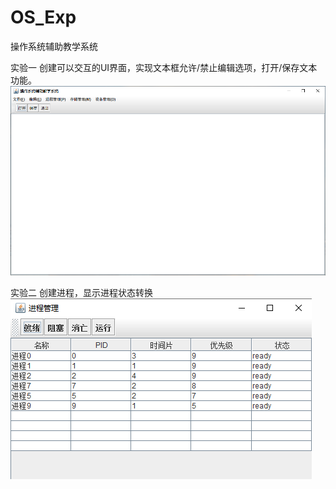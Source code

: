 # OS_Exp
操作系统辅助教学系统

实验一
  创建可以交互的UI界面，实现文本框允许/禁止编辑选项，打开/保存文本功能。
  ![image](https://github.com/17aroy/OS_Exp/blob/master/image/UI.png)
  
实验二
  创建进程，显示进程状态转换
  ![image](https://github.com/17aroy/OS_Exp/blob/master/image/process_UI.png)  
